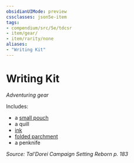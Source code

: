 ```yaml
---
obsidianUIMode: preview
cssclasses: json5e-item
tags:
- compendium/src/5e/tdcsr
- item/gear/
- item/rarity/none
aliases: 
- "Writing Kit"
---
```

# Writing Kit
*Adventuring gear*  


Includes:

- a [small pouch](2-Mechanics/CLI/items/pouch.md)  
- a quill  
- [ink](2-Mechanics/CLI/items/ink-1-ounce-bottle.md)  
- [folded parchment](2-Mechanics/CLI/items/parchment-one-sheet.md)  
- a penknife  

*Source: Tal'Dorei Campaign Setting Reborn p. 183*